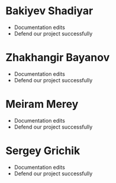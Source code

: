 # Bakiyev Shadiyar
* Documentation edits
* Defend our project successfully

# Zhakhangir Bayanov
* Documentation edits
* Defend our project successfully

# Meiram Merey
* Documentation edits
* Defend our project successfully

# Sergey Grichik 
* Documentation edits
* Defend our project successfully
